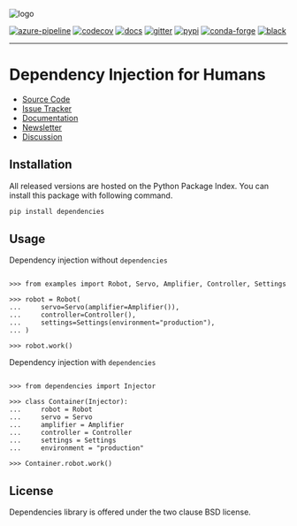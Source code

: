 ![logo](https://raw.githubusercontent.com/dry-python/brand/master/logo/dependencies.png)

[![azure-pipeline](https://dev.azure.com/dry-python/dependencies/_apis/build/status/dry-python.dependencies?branchName=master)](https://dev.azure.com/dry-python/dependencies/_build/latest?definitionId=2&branchName=master)
[![codecov](https://codecov.io/gh/dry-python/dependencies/branch/master/graph/badge.svg)](https://codecov.io/gh/dry-python/dependencies)
[![docs](https://readthedocs.org/projects/dependencies/badge/?version=latest)](https://dependencies.readthedocs.io/en/latest/?badge=latest)
[![gitter](https://badges.gitter.im/dry-python/dependencies.svg)](https://gitter.im/dry-python/dependencies)
[![pypi](https://img.shields.io/pypi/v/dependencies.svg)](https://pypi.python.org/pypi/dependencies/)
[![conda-forge](https://img.shields.io/conda/vn/conda-forge/dependencies.svg)](https://anaconda.org/conda-forge/dependencies)
[![black](https://img.shields.io/badge/code%20style-black-000000.svg)](https://github.com/ambv/black)

---

# Dependency Injection for Humans

- [Source Code](https://github.com/dry-python/dependencies)
- [Issue Tracker](https://github.com/dry-python/dependencies/issues)
- [Documentation](https://dependencies.readthedocs.io/en/latest/)
- [Newsletter](https://twitter.com/dry_py)
- [Discussion](https://gitter.im/dry-python/dependencies)

## Installation

All released versions are hosted on the Python Package Index. You can
install this package with following command.

```bash
pip install dependencies
```

## Usage

Dependency injection without `dependencies`

```pycon

>>> from examples import Robot, Servo, Amplifier, Controller, Settings

>>> robot = Robot(
...     servo=Servo(amplifier=Amplifier()),
...     controller=Controller(),
...     settings=Settings(environment="production"),
... )

>>> robot.work()

```

Dependency injection with `dependencies`

```pycon

>>> from dependencies import Injector

>>> class Container(Injector):
...     robot = Robot
...     servo = Servo
...     amplifier = Amplifier
...     controller = Controller
...     settings = Settings
...     environment = "production"

>>> Container.robot.work()

```

## License

Dependencies library is offered under the two clause BSD license.
